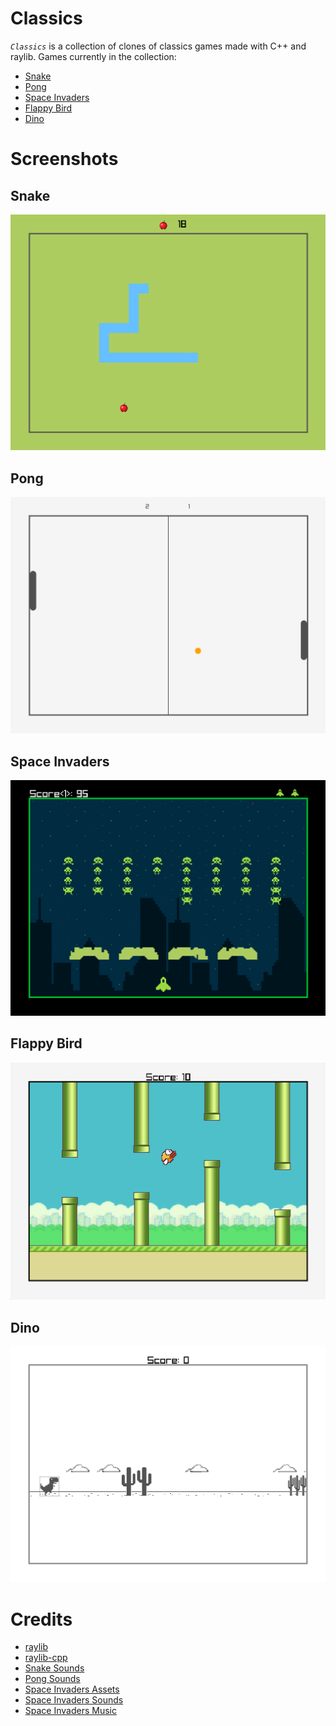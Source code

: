 # Classics

*`Classics`* is a collection of clones of classics games made with C++ and raylib.
Games currently in the collection:

- [Snake](#Snake)
- [Pong](#Pong)
- [Space Invaders](#Space-Invaders)
- [Flappy Bird](#Flappy-Bird)
- [Dino](#Dino)

# Screenshots

## Snake

![screenshot](screenshots/snake.png)

## Pong

![screenshot](screenshots/pong.png)

## Space Invaders

![screenshot](screenshots/spaceinvaders.png)

## Flappy Bird

![screenshot](screenshots/flappybird.png)

## Dino

![screenshot](screenshots/dino.png)

# Credits

- [raylib](https://github.com/raysan5/raylib)
- [raylib-cpp](https://github.com/RobLoach/raylib-cpp)
- [Snake Sounds](https://www.myinstants.com)
- [Pong Sounds](https://opengameart.org/content/3-ping-pong-sounds-8-bit-style)
- [Space Invaders Assets](https://comp3interactive.itch.io/invaders-from-outerspace-full-project-asset-pack)
- [Space Invaders Sounds](https://www.classicgaming.cc/classics/space-invaders/sounds)
- [Space Invaders Music](https://www.youtube.com/watch?v=RQlEKccNaa4)